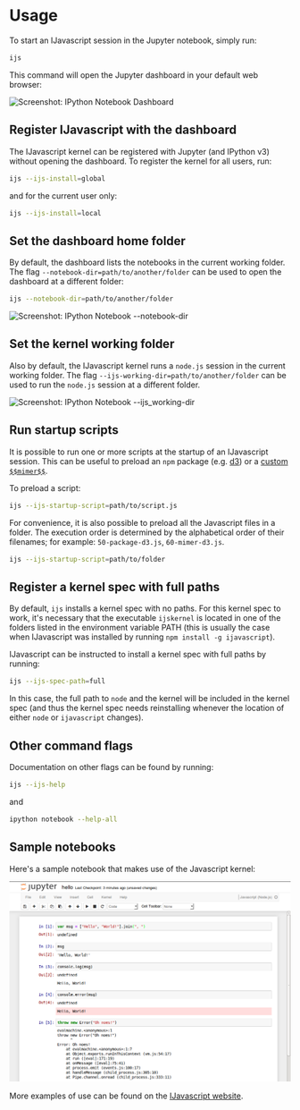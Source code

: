 # Usage

To start an IJavascript session in the Jupyter notebook, simply run:

```sh
ijs
```

This command will open the Jupyter dashboard in your default web browser:

![Screenshot: IPython Notebook
Dashboard](../images/screenshot-dashboard-home.png)

## Register IJavascript with the dashboard

The IJavascript kernel can be registered with Jupyter (and IPython v3) without
opening the dashboard. To register the kernel for all users, run:

```sh
ijs --ijs-install=global
```

and for the current user only:

```sh
ijs --ijs-install=local
```

## Set the dashboard home folder

By default, the dashboard lists the notebooks in the current working folder. The
flag `--notebook-dir=path/to/another/folder` can be used to open the dashboard
at a different folder:

```sh
ijs --notebook-dir=path/to/another/folder
```

![Screenshot: IPython Notebook
--notebook-dir](../images/screenshot-dashboard-dir.png)

## Set the kernel working folder

Also by default, the IJavascript kernel runs a `node.js` session in the current
working folder. The flag `--ijs-working-dir=path/to/another/folder` can be used
to run the `node.js` session at a different folder.

![Screenshot: IPython Notebook
--ijs_working-dir](../images/screenshot-notebook-dir.png)

## Run startup scripts

It is possible to run one or more scripts at the startup of an IJavascript
session. This can be useful to preload an `npm` package (e.g.
[d3](https://www.npmjs.com/package/d3)) or a [custom
`$$mimer$$`](http://n-riesco.github.io/ijavascript/doc/mimer.ipynb.html).

To preload a script:

```sh
ijs --ijs-startup-script=path/to/script.js
```

For convenience, it is also possible to preload all the Javascript files in a
folder. The execution order is determined by the alphabetical order of their
filenames; for example: `50-package-d3.js`, `60-mimer-d3.js`.

```sh
ijs --ijs-startup-script=path/to/folder
```

## Register a kernel spec with full paths

By default, `ijs` installs a kernel spec with no paths. For this kernel spec to
work, it's necessary that the executable `ijskernel` is located in one of the
folders listed in the environment variable PATH (this is usually the case when
IJavascript was installed by running `npm install -g ijavascript`).

IJavascript can be instructed to install a kernel spec with full paths by
running:

```sh
ijs --ijs-spec-path=full
```

In this case, the full path to `node` and the kernel will be included in the
kernel spec (and thus the kernel spec needs reinstalling whenever the location
of either `node` or `ijavascript` changes).

## Other command flags

Documentation on other flags can be found by running:

```sh
ijs --ijs-help
```

and

```sh
ipython notebook --help-all
```

## Sample notebooks

Here's a sample notebook that makes use of the Javascript kernel:

![Screenshot: Notebook Hello Sample](../images/screenshot-notebook-hello.png)

More examples of use can be found on the [IJavascript
website](https:///n-riesco.github.io/ijavascript/index.html).
